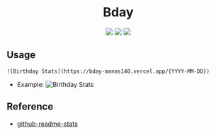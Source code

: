 <h1 align="center">Bday</h1>

<p align="center">
  <a href="https://github.com/Manas140/Bday/stargazers"><img src="https://img.shields.io/github/stars/Manas140/Bday?colorA=151515&colorB=8C977D&style=for-the-badge&logo=starship"></a>
  <a href="https://github.com/Manas140/Bday/issues"><img src="https://img.shields.io/github/issues/Manas140/Bday?colorA=151515&colorB=B66467&style=for-the-badge&logo=bugatti"></a>
  <a href="https://github.com/Manas140/Bday/network/members"><img src="https://img.shields.io/github/forks/Manas140/Bday?colorA=151515&colorB=8DA3B9&style=for-the-badge&logo=github"></a>
</p>

## Usage

```
![Birthday Stats](https://bday-manas140.vercel.app/{YYYY-MM-DD})
```

- Example:
  ![Birthday Stats](https://bday-manas140.vercel.app/2007-04-01)


## Reference

- [github-readme-stats](https://github.com/anuraghazra/github-readme-stats)
